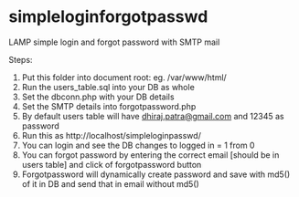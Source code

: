 # simpleloginforgotpasswd
LAMP simple login and forgot password with SMTP mail

Steps:

1. Put this folder into document root: eg. /var/www/html/
2. Run the users_table.sql into your DB as whole
3. Set the dbconn.php with your DB details
4. Set the SMTP details into forgotpassword.php
5. By default users table will have dhiraj.patra@gmail.com and 12345 as password
6. Run this as http://localhost/simpleloginpasswd/
7. You can login and see the DB changes to logged in = 1 from 0
8. You can forgot password by entering the correct email [should be in users table] and click of forgotpassword button
9. Forgotpassword will dynamically create password and save with md5() of it in DB and send that in email without md5()


